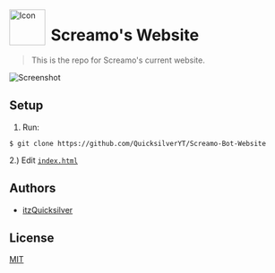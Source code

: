 <img width="64" height="64" align="left" style="float: left; margin: 10px 10px 0 0;" alt="Icon" src="https://imgur.com/TNMd4lE.png">

# Screamo's Website

> This is the repo for Screamo's current website.

<img alt="Screenshot" src="https://images-ext-1.discordapp.net/external/uKvXHU2wmcAZyd8Jjs9XDItDXsjrXy54Hsvb63ln6Mk/https/cdn.discordapp.com/avatars/952455197790175284/b4b6de8418efe8ea0c2f787c1a21e829.webp">

## Setup


1. Run:

```
$ git clone https://github.com/QuicksilverYT/Screamo-Bot-Website
```

2.) Edit [`index.html`](https://github.com/QuicksilverYT/Screamo-Bot-Website/blob/main/index.html)


## Authors

-   [itzQuicksilver](https://github.com/QuicksilverYT)

## License

[MIT](https://tldrlegal.com/license/mit-license)
